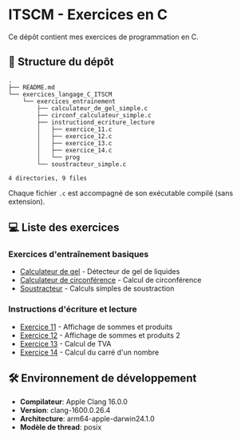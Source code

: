 # ITSCM - Exercices en C
Ce dépôt contient mes exercices de programmation en C.

## 📂 Structure du dépôt
```
.
├── README.md
└── exercices_langage_C_ITSCM
    └── exercices_entrainement
        ├── calculateur_de_gel_simple.c
        ├── circonf_calculateur_simple.c
        ├── instructiond_ecriture_lecture
        │   ├── exercice_11.c
        │   ├── exercice_12.c
        │   ├── exercice_13.c
        │   ├── exercice_14.c
        │   └── prog
        └── soustracteur_simple.c

4 directories, 9 files
```

Chaque fichier `.c` est accompagné de son exécutable compilé (sans extension).

## 💻 Liste des exercices
### Exercices d'entraînement basiques
- [Calculateur de gel](exercices_langage_C_ITSCM/exercices_entrainement/calculateur_de_gel_simple.c) - Détecteur de gel de liquides
- [Calculateur de circonférence](exercices_langage_C_ITSCM/exercices_entrainement/circonf_calculateur_simple.c) - Calcul de circonférence
- [Soustracteur](exercices_langage_C_ITSCM/exercices_entrainement/soustracteur_simple.c) - Calculs simples de soustraction

### Instructions d'écriture et lecture
- [Exercice 11](exercices_langage_C_ITSCM/instructions_ecriture_lecture/exercice_11.c) - Affichage de sommes et produits
- [Exercice 12](exercices_langage_C_ITSCM/instructions_ecriture_lecture/exercice_12.c) - Affichage de sommes et produits 2
- [Exercice 13](exercices_langage_C_ITSCM/instructions_ecriture_lecture/exercice_13.c) - Calcul de TVA
- [Exercice 14](exercices_langage_C_ITSCM/instructions_ecriture_lecture/exercice_14.c) - Calcul du carré d'un nombre

## 🛠 Environnement de développement
- **Compilateur**: Apple Clang 16.0.0
- **Version**: clang-1600.0.26.4
- **Architecture**: arm64-apple-darwin24.1.0
- **Modèle de thread**: posix
